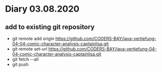 # Diary 03.08.2020

## add to existing git repository

- git remote add origin https://github.com/CODERS-BAY/java-vertiefung-04-04-comic-character-analysis-captainlisa.git
- git remote set-url https://github.com/CODERS-BAY/java-vertiefung-04-04-comic-character-analysis-captainlisa.git
- git fetch --all
- git push
